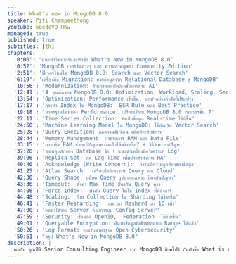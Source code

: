 ```yaml
---
title: What's new in MongoDB 8.0
speaker: Piti Champeethong
youtube: wqedcVO_HKw
managed: true
published: true
subtitles: [th]
chapters:
  '0:00': "แนะนำวิทยากรและหัวข้อ What's New in MongoDB 8.0"
  '0:52': 'MongoDB เวอร์ชั่นต่างๆ และ ความสำคัญของ Community Edition'
  '2:51': 'ฟีเจอร์ใหม่ใน MongoDB 8.0: Search และ Vector Search'
  '6:19': 'เครื่องมือ Migration: ย้ายข้อมูลจาก Relational Database สู่ MongoDB'
  '10:56': 'Modernization: อัพเกรดแอปพลิเคชั่นเก่าด้วย AI'
  '12:41': '4 จุดเด่นของ MongoDB 8.0: Optimization, Workload, Scaling, Security'
  '13:54': 'Optimization: Performance เร็วขึ้น, ยกตัวอย่างคำสั่งที่ปรับปรุง'
  '17:17': 'การทำ Index ใน MongoDB:  ESR Rule และ Best Practice'
  '19:18': 'มาตรฐานใหม่ของ Performance: เปรียบเทียบ MongoDB 8.0 กับเวอร์ชั่น 7'
  '22:11': 'Time Series Collection: จัดเก็บข้อมูล Real-time ได้ดีขึ้น'
  '24:50': 'Machine Learning Model ใน MongoDB: ใช้สำหรับ Vector Search'
  '25:28': 'Query Execution: ลดความซับซ้อน เพิ่มประสิทธิภาพ'
  '28:44': 'Memory Management: การจัดการ RAM และ Data File'
  '33:15': 'การเพิ่ม RAM ช่วยแก้ปัญหาความเร็วได้จริงหรือ? + วิธีวิเคราะห์ปัญหา'
  '37:28': 'สาเหตุหลักของ Database ช้า + แนะนำเครื่องมือวิเคราะห์ Log'
  '39:06': 'Replica Set: ลด Lag Time เพิ่มประสิทธิภาพ HA'
  '40:40': 'Acknowledge (Write Concern):  การันตีความถูกต้องของข้อมูล'
  '41:25': 'Atlas Search:  เครื่องมือวิเคราะห์ Query บน Cloud'
  '42:30': 'Query Shape: บล็อค Query รูปแบบเฉพาะ ป้องกันปัญหา'
  '43:36': 'Timeout:  ตั้งค่า Max Time ป้องกัน Query ค้าง'
  '44:06': 'Force Index:  บังคับ Query ให้ใช้ Index ที่ต้องการ'
  '44:48': 'Scaling:  ย้าย Collection ใน Sharding ได้ง่ายขึ้น'
  '46:41': 'Faster Resharding:  ลดเวลา Reshard ลง 10 เท่า'
  '47:00': 'ลดค่าใช้จ่าย Server ด้วยการยุบ Config Server'
  '47:59': 'Security: เชื่อมต่อ OpenID,  Federation  ได้ง่ายขึ้น'
  '49:01': 'Queryable Encryption: ค้นหาข้อมูลที่เข้ารหัสแบบ Range ได้แล้ว'
  '50:26': 'Log Format: รองรับมาตรฐาน Open Cybersecurity'
  '50:51': "สรุป What's New in MongoDB 8.0"
description: |
  พบกับ คุณปิติ Senior Consulting Engineer จาก MongoDB สิงคโปร์ กับหัวข้อ What is new in MongoDB 8.0 เรียนรู้เกี่ยวกับฟีเจอร์ใหม่ๆ ที่น่าสนใจใน MongoDB เวอร์ชัน 8.0 ไม่ว่าจะเป็นเรื่องประสิทธิภาพการทำงานที่ดีขึ้น เครื่องมือ migration ที่ใช้งานง่ายขึ้น รวมถึงการปรับปรุงด้านความปลอดภัย  มาดูกันว่าฟีเจอร์เหล่านี้จะช่วยเพิ่มประสิทธิภาพและความสะดวกสบายในการทำงานกับ MongoDB ได้อย่างไรบ้าง
---
```

